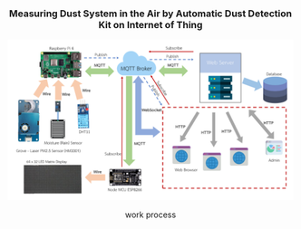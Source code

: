 <h3 align="center">Measuring Dust System in the Air by Automatic Dust Detection Kit on Internet of Thing </h3>

<p align="center">
<img src="system.png">
<p align="center">work process</p>
</p>

